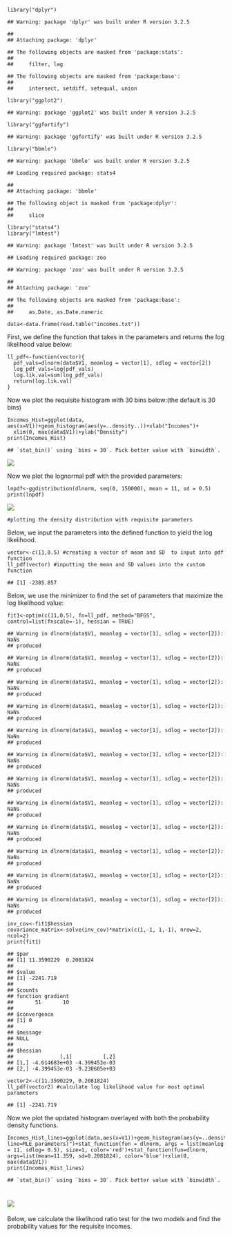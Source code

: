     library("dplyr")

    ## Warning: package 'dplyr' was built under R version 3.2.5

    ## 
    ## Attaching package: 'dplyr'

    ## The following objects are masked from 'package:stats':
    ## 
    ##     filter, lag

    ## The following objects are masked from 'package:base':
    ## 
    ##     intersect, setdiff, setequal, union

    library("ggplot2")

    ## Warning: package 'ggplot2' was built under R version 3.2.5

    library("ggfortify")

    ## Warning: package 'ggfortify' was built under R version 3.2.5

    library("bbmle")

    ## Warning: package 'bbmle' was built under R version 3.2.5

    ## Loading required package: stats4

    ## 
    ## Attaching package: 'bbmle'

    ## The following object is masked from 'package:dplyr':
    ## 
    ##     slice

    library("stats4")
    library("lmtest")

    ## Warning: package 'lmtest' was built under R version 3.2.5

    ## Loading required package: zoo

    ## Warning: package 'zoo' was built under R version 3.2.5

    ## 
    ## Attaching package: 'zoo'

    ## The following objects are masked from 'package:base':
    ## 
    ##     as.Date, as.Date.numeric

    data<-data.frame(read.table("incomes.txt"))

First, we define the function that takes in the parameters and returns
the log likelihood value below:

    ll_pdf<-function(vector){
      pdf_vals=dlnorm(data$V1, meanlog = vector[1], sdlog = vector[2])
      log_pdf_vals=log(pdf_vals)
      log.lik.val=sum(log_pdf_vals)
      return(log.lik.val)
    }

Now we plot the requisite histogram with 30 bins below:(the default is
30 bins)

    Incomes_Hist=ggplot(data, aes(x=V1))+geom_histogram(aes(y=..density..))+xlab("Incomes")+
      xlim(0, max(data$V1))+ylab("Density")
    print(Incomes_Hist)

    ## `stat_bin()` using `bins = 30`. Pick better value with `binwidth`.

![](SV_PS2_files/figure-markdown_strict/unnamed-chunk-3-1.png)

Now we plot the lognormal pdf with the provided parameters:

    lnpdf<-ggdistribution(dlnorm, seq(0, 150000), mean = 11, sd = 0.5)
    print(lnpdf)

![](SV_PS2_files/figure-markdown_strict/unnamed-chunk-4-1.png)

    #plotting the density distribution with requisite parameters

Below, we input the parameters into the defined function to yield the
log likelihood.

    vector<-c(11,0.5) #creating a vector of mean and SD  to input into pdf function
    ll_pdf(vector) #inputting the mean and SD values into the custom function

    ## [1] -2385.857

Below, we use the minimizer to find the set of parameters that maximize
the log likelihood value:

    fit1<-optim(c(11,0.5), fn=ll_pdf, method="BFGS", control=list(fnscale=-1), hessian = TRUE)

    ## Warning in dlnorm(data$V1, meanlog = vector[1], sdlog = vector[2]): NaNs
    ## produced

    ## Warning in dlnorm(data$V1, meanlog = vector[1], sdlog = vector[2]): NaNs
    ## produced

    ## Warning in dlnorm(data$V1, meanlog = vector[1], sdlog = vector[2]): NaNs
    ## produced

    ## Warning in dlnorm(data$V1, meanlog = vector[1], sdlog = vector[2]): NaNs
    ## produced

    ## Warning in dlnorm(data$V1, meanlog = vector[1], sdlog = vector[2]): NaNs
    ## produced

    ## Warning in dlnorm(data$V1, meanlog = vector[1], sdlog = vector[2]): NaNs
    ## produced

    ## Warning in dlnorm(data$V1, meanlog = vector[1], sdlog = vector[2]): NaNs
    ## produced

    ## Warning in dlnorm(data$V1, meanlog = vector[1], sdlog = vector[2]): NaNs
    ## produced

    ## Warning in dlnorm(data$V1, meanlog = vector[1], sdlog = vector[2]): NaNs
    ## produced

    ## Warning in dlnorm(data$V1, meanlog = vector[1], sdlog = vector[2]): NaNs
    ## produced

    ## Warning in dlnorm(data$V1, meanlog = vector[1], sdlog = vector[2]): NaNs
    ## produced

    ## Warning in dlnorm(data$V1, meanlog = vector[1], sdlog = vector[2]): NaNs
    ## produced

    inv_cov<-fit1$hessian
    covariance_matrix<-solve(inv_cov)*matrix(c(1,-1, 1,-1), nrow=2, ncol=2)
    print(fit1)

    ## $par
    ## [1] 11.3590229  0.2081824
    ## 
    ## $value
    ## [1] -2241.719
    ## 
    ## $counts
    ## function gradient 
    ##       51       10 
    ## 
    ## $convergence
    ## [1] 0
    ## 
    ## $message
    ## NULL
    ## 
    ## $hessian
    ##               [,1]          [,2]
    ## [1,] -4.614683e+03 -4.399453e-03
    ## [2,] -4.399453e-03 -9.230605e+03

    vector2<-c(11.3590229, 0.2081824)
    ll_pdf(vector2) #calculate log likelihood value for most optimal parameters

    ## [1] -2241.719

Now we plot the updated histogram overlayed with both the probability
density functions.

    Incomes_Hist_lines=ggplot(data,aes(x=V1))+geom_histogram(aes(y=..density..))+xlab("Incomes(blue line=MLE parameters)")+stat_function(fun = dlnorm, args = list(meanlog = 11, sdlog= 0.5), size=1, color='red')+stat_function(fun=dlnorm, args=list(mean=11.359, sd=0.2081824), color='blue')+xlim(0, max(data$V1))
    print(Incomes_Hist_lines)

    ## `stat_bin()` using `bins = 30`. Pick better value with `binwidth`.

![](SV_PS2_files/figure-markdown_strict/unnamed-chunk-7-1.png)
==============================================================

Below, we calculate the likelihood ratio test for the two models and
find the probability values for the requisite incomes.
